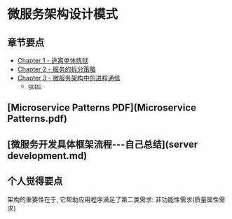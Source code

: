 # 微服务架构设计模式

## 章节要点
- [Chapter 1 - 逃离单体炼狱](doc/chapter1/README.md)
- [Chapter 2 - 服务的拆分策略](doc/chapter2/README.md)
- [Chapter 3 - 微服务架构中的进程通信](doc/chapter3/README.md)
    - [grpc](code/chapter3/grpcExample/README.md)

## [Microservice Patterns PDF](Microservice Patterns.pdf)

## [微服务开发具体框架流程---自己总结](server development.md)

## 个人觉得要点

架构的重要性在于, 它帮助应用程序满足了第二类需求: 非功能性需求(质量属性需求)